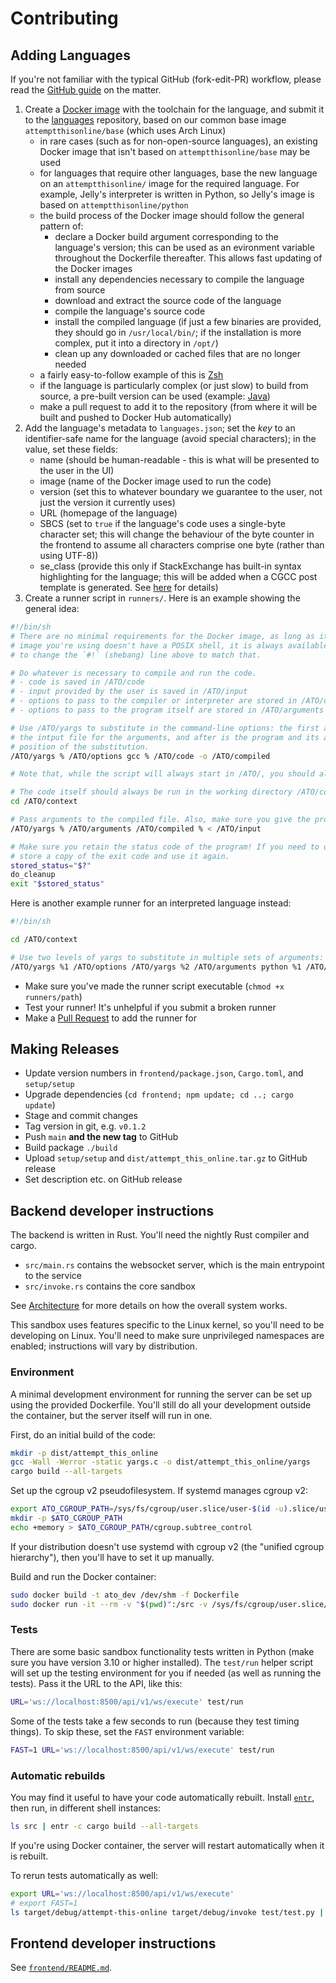 # Contributing
## Adding Languages
If you're not familiar with the typical GitHub (fork-edit-PR) workflow, please read the [GitHub
guide](https://guides.github.com/introduction/flow/) on the matter.

1. Create a [Docker image](https://hub.docker.com) with the toolchain for the language, and submit it to the
   [languages](https://github.com/attempt-this-online/languages) repository, based on our common base image
   `attemptthisonline/base` (which uses Arch Linux)
   - in rare cases (such as for non-open-source languages), an existing Docker image that isn't based on
     `attemptthisonline/base` may be used
   - for languages that require other languages, base the new language on an `attemptthisonline/` image for the required
     language. For example, Jelly's interpreter is written in Python, so Jelly's image is based on
     `attemptthisonline/python`
   - the build process of the Docker image should follow the general pattern of:
     - declare a Docker build argument corresponding to the language's version; this can be used as an evironment
       variable throughout the Dockerfile thereafter. This allows fast updating of the Docker images
     - install any dependencies necessary to compile the language from source
     - download and extract the source code of the language
     - compile the language's source code
     - install the compiled language (if just a few binaries are provided, they should go in `/usr/local/bin/`; if the
       installation is more complex, put it into a directory in `/opt/`)
     - clean up any downloaded or cached files that are no longer needed
   - a fairly easy-to-follow example of this is [Zsh](https://github.com/attempt-this-online/languages/blob/main/languages/zsh/Dockerfile)
   - if the language is particularly complex (or just slow) to build from source, a pre-built version can be used
     (example: [Java](https://github.com/attempt-this-online/languages/blob/main/languages/java/Dockerfile))
   - make a pull request to add it to the repository (from where it will be built and pushed to Docker Hub automatically)
2. Add the language's metadata to `languages.json`; set the *key* to an identifier-safe name for the
   language (avoid special characters); in the value, set these fields:
   - name (should be human-readable - this is what will be presented to the user in the UI)
   - image (name of the Docker image used to run the code)
   - version (set this to whatever boundary we guarantee to the user, not just the version it currently uses)
   - URL (homepage of the language)
   - SBCS (set to `true` if the language's code uses a single-byte character set; this will change the behaviour of the
     byte counter in the frontend to assume all characters comprise one byte (rather than using UTF-8))
   - se_class (provide this only if StackExchange has built-in syntax highlighting for the language; this will be added
     when a CGCC post template is generated. See [here](https://meta.stackexchange.com/q/184108) for details)
3. Create a runner script in `runners/`. Here is an example showing the general idea:

```sh
#!/bin/sh
# There are no minimal requirements for the Docker image, as long as it doesn't contain a /ATO directory. If the Docker
# image you're using doesn't have a POSIX shell, it is always available as `/ATO/bash`. If you need to use it, make sure
# to change the `#!` (shebang) line above to match that.

# Do whatever is necessary to compile and run the code.
# - code is saved in /ATO/code
# - input provided by the user is saved in /ATO/input
# - options to pass to the compiler or interpreter are stored in /ATO/options, null-terminated
# - options to pass to the program itself are stored in /ATO/arguments

# Use /ATO/yargs to substitute in the command-line options: the first argument is the replacement string, the second is
# the intput file for the arguments, and after is the program and its arguments. The replacement string indicates the
# position of the substitution.
/ATO/yargs % /ATO/options gcc % /ATO/code -o /ATO/compiled

# Note that, while the script will always start in /ATO/, you should always use absolute paths.

# The code itself should always be run in the working directory /ATO/context
cd /ATO/context

# Pass arguments to the compiled file. Also, make sure you give the program input from /ATO/input.
/ATO/yargs % /ATO/arguments /ATO/compiled % < /ATO/input

# Make sure you retain the status code of the program! If you need to do any cleanup for whatever reason, make sure to
# store a copy of the exit code and use it again.
stored_status="$?"
do_cleanup
exit "$stored_status"
```

Here is another example runner for an interpreted language instead:

```sh
#!/bin/sh

cd /ATO/context

# Use two levels of yargs to substitute in multiple sets of arguments:
/ATO/yargs %1 /ATO/options /ATO/yargs %2 /ATO/arguments python %1 /ATO/code %2 < /ATO/input
```
  - Make sure you've made the runner script executable (`chmod +x runners/path`)
  - Test your runner! It's unhelpful if you submit a broken runner
  - Make a [Pull Request](https://github.com/attempt-this-online/attempt-this-online/pulls) to add the runner for

## Making Releases
- Update version numbers in `frontend/package.json`, `Cargo.toml`, and `setup/setup`
- Upgrade dependencies (`cd frontend; npm update; cd ..; cargo update`)
- Stage and commit changes
- Tag version in git, e.g. `v0.1.2`
- Push `main` **and the new tag** to GitHub
- Build package `./build`
- Upload `setup/setup` and `dist/attempt_this_online.tar.gz` to GitHub release
- Set description etc. on GitHub release

## Backend developer instructions
The backend is written in Rust. You'll need the nightly Rust compiler and cargo.

- `src/main.rs` contains the websocket server, which is the main entrypoint to the service
- `src/invoke.rs` contains the core sandbox

See [Architecture](./architecture.md) for more details on how the overall system works.

This sandbox uses features specific to the Linux kernel, so you'll need to be developing on Linux.
You'll need to make sure unprivileged namespaces are enabled; instructions will vary by distribution.

### Environment
A minimal development environment for running the server can be set up using the provided Dockerfile.
You'll still do all your development outside the container, but the server itself will run in one.

First, do an initial build of the code:

```bash
mkdir -p dist/attempt_this_online
gcc -Wall -Werror -static yargs.c -o dist/attempt_this_online/yargs
cargo build --all-targets
```

Set up the cgroup v2 pseudofilesystem. If systemd manages cgroup v2:

```bash
export ATO_CGROUP_PATH=/sys/fs/cgroup/user.slice/user-$(id -u).slice/user@$(id -u).service/ATO
mkdir -p $ATO_CGROUP_PATH
echo +memory > $ATO_CGROUP_PATH/cgroup.subtree_control
```

If your distribution doesn't use systemd with cgroup v2 (the "unified cgroup hierarchy"), then you'll have to set it up
manually.

Build and run the Docker container:

```bash
sudo docker build -t ato_dev /dev/shm -f Dockerfile
sudo docker run -it --rm -v "$(pwd)":/src -v /sys/fs/cgroup/user.slice/user-$(id -u).slice/user@$(id -u).service/ATO:/run/cgroup2 -p 8500:8500 --privileged ato_dev
```

### Tests
There are some basic sandbox functionality tests written in Python (make sure you have version 3.10 or higher installed).
The `test/run` helper script will set up the testing environment for you if needed (as well as running the tests).
Pass it the URL to the API, like this:

```bash
URL='ws://localhost:8500/api/v1/ws/execute' test/run
```

Some of the tests take a few seconds to run (because they test timing things). To skip these, set the `FAST` environment
variable:

```bash
FAST=1 URL='ws://localhost:8500/api/v1/ws/execute' test/run
```

### Automatic rebuilds
You may find it useful to have your code automatically rebuilt. Install [`entr`](https://eradman.com/entrproject/),
then run, in different shell instances:

```bash
ls src | entr -c cargo build --all-targets
```

If you're using Docker container, the server will restart automatically when it is rebuilt.

To rerun tests automatically as well:

```bash
export URL='ws://localhost:8500/api/v1/ws/execute'
# export FAST=1
ls target/debug/attempt-this-online target/debug/invoke test/test.py | entr -c test/run
```

## Frontend developer instructions
See [`frontend/README.md`](../frontend/README.md).
